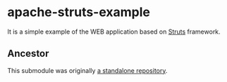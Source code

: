 # apache-struts-example

It is a simple example of the WEB application based
on [Struts](https://github.com/apache/struts) framework.

## Ancestor

This submodule was
originally [a standalone repository](https://github.com/volodya-lombrozo/apache-struts-example).
